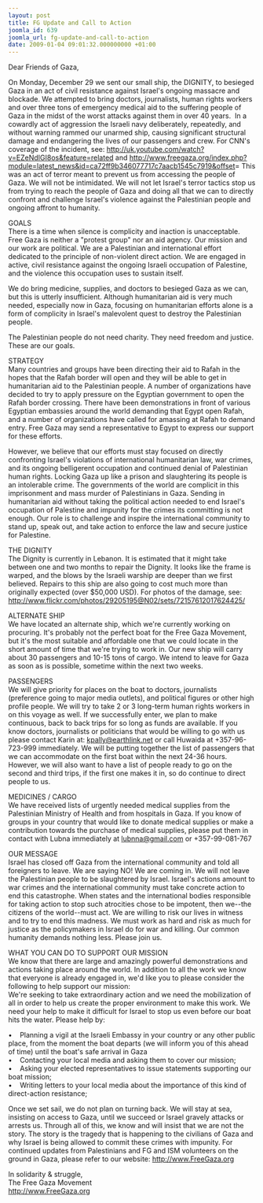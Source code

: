 ```yaml
---
layout: post
title: FG Update and Call to Action
joomla_id: 639
joomla_url: fg-update-and-call-to-action
date: 2009-01-04 09:01:32.000000000 +01:00
---
```

<p>Dear Friends of Gaza,</p><p>On Monday, December 29 we sent our small ship, the DIGNITY, to besieged Gaza in an act of civil resistance against Israel's ongoing massacre and blockade. We attempted to bring doctors, journalists, human rights workers and over three tons of emergency medical aid to the suffering people of Gaza in the midst of the worst attacks against them in over 40 years.&nbsp; In a cowardly act of aggression the Israeli navy deliberately, repeatedly, and without warning rammed our unarmed ship, causing significant structural damage and endangering the lives of our passengers and crew. For CNN's coverage of the incident, see: <a href="http://uk.youtube.com/watch?v=EZeNdIGI8os&feature=related" target="_blank">http://uk.youtube.com/watch?v=EZeNdIGI8os&amp;feature=related</a> and <a href="http://www.freegaza.org/index.php?module=latest_news&id=ca72ff9b346077717c7aacb1545c7919&offset" target="_blank">http://www.freegaza.org/index.php?module=latest_news&amp;id=ca72ff9b346077717c7aacb1545c7919&amp;offset</a>= This was an act of terror meant to prevent us from accessing the people of Gaza. We will not be intimidated. We will not let Israel's terror tactics stop us from trying to reach the people of Gaza and doing all that we can to directly confront and challenge Israel's violence against the Palestinian people and ongoing affront to humanity.</p><p>GOALS<br />There is a time when silence is complicity and inaction is unacceptable. Free Gaza is neither a &quot;protest group&quot; nor an aid agency. Our mission and our work are political. We are a Palestinian and international effort dedicated to the principle of non-violent direct action. We are engaged in active, civil resistance against the ongoing Israeli occupation of Palestine, and the violence this occupation uses to sustain itself. </p><p>We do bring medicine, supplies, and doctors to besieged Gaza as we can, but this is utterly insufficient. Although humanitarian aid is very much needed, especially now in Gaza, focusing on humanitarian efforts alone is a form of complicity in Israel's malevolent quest to destroy the Palestinian people. </p><p>The Palestinian people do not need charity. They need freedom and justice. These are our goals.</p><p>STRATEGY<br />Many countries and groups have been directing their aid to Rafah in the hopes that the Rafah border will open and they will be able to get in humanitarian aid to the Palestinian people. A number of organizations have decided to try to apply pressure on the Egyptian government to open the Rafah border crossing. There have been demonstrations in front of various Egyptian embassies around the world demanding that Egypt open Rafah, and a number of organizations have called for amassing at Rafah to demand entry. Free Gaza may send a representative to Egypt to express our support for these efforts. </p><p>However, we believe that our efforts must stay focused on directly confronting Israel's violations of international humanitarian law, war crimes, and its ongoing belligerent occupation and continued denial of Palestinian human rights. Locking Gaza up like a prison and slaughtering its people is an intolerable crime. The governments of the world are complicit in this imprisonment and mass murder of Palestinians in Gaza. Sending in humanitarian aid without taking the political action needed to end Israel's occupation of Palestine and impunity for the crimes its committing is not enough. Our role is to challenge and inspire the international community to stand up, speak out, and take action to enforce the law and secure justice for Palestine. </p><p>THE DIGNITY<br />The Dignity is currently in Lebanon. It is estimated that it might take between one and two months to repair the Dignity. It looks like the frame is warped, and the blows by the Israeli warship are deeper than we first believed. Repairs to this ship are also going to cost much more than originally expected (over $50,000 USD). For photos of the damage, see: <a href="http://www.flickr.com/photos/29205195@N02/sets/72157612017624425/" target="_blank">http://www.flickr.com/photos/29205195@N02/sets/72157612017624425/</a> </p><p>ALTERNATE SHIP<br />We have located an alternate ship, which we're currently working on procuring. It's probably not the perfect boat for the Free Gaza Movement, but it's the most suitable and affordable one that we could locate in the short amount of time that we're trying to work in. Our new ship will carry about 30 passengers and 10-15 tons of cargo. We intend to leave for Gaza as soon as is possible, sometime within the next two weeks.</p><p>PASSENGERS<br />We will give priority for places on the boat to doctors, journalists (preference going to major media outlets), and political figures or other high profile people. We will try to take 2 or 3 long-term human rights workers in on this voyage as well. If we successfully enter, we plan to make continuous, back to back trips for so long as funds are available. If you know doctors, journalists or politicians that would be willing to go with us please contact Karin at: <a href="mailto:kpally@earthlink.net">kpally@earthlink.net</a> or call Huwaida at +357-96-723-999 immediately. We will be putting together the list of passengers that we can accommodate on the first boat within the next 24-36 hours. However, we will also want to have a list of people ready to go on the second and third trips, if the first one makes it in, so do continue to direct people to us.</p><p>MEDICINES / CARGO<br />We have received lists of urgently needed medical supplies from the Palestinian Ministry of Health and from hospitals in Gaza. If you know of groups in your country that would like to donate medical supplies or make a contribution towards the purchase of medical supplies, please put them in contact with Lubna immediately at <a href="mailto:lubnna@gmail.com">lubnna@gmail.com</a> or +357-99-081-767</p><p>OUR MESSAGE<br />Israel has closed off Gaza from the international community and told all foreigners to leave. We are saying NO! We are coming in. We will not leave the Palestinian people to be slaughtered by Israel. Israel's actions amount to war crimes and the international community must take concrete action to end this catastrophe. When states and the international bodies responsible for taking action to stop such atrocities chose to be impotent, then we--the citizens of the world--must act. We are willing to risk our lives in witness and to try to end this madness. We must work as hard and risk as much for justice as the policymakers in Israel do for war and killing. Our common humanity demands nothing less. Please join us. </p><p>WHAT YOU CAN DO TO SUPPORT OUR MISSION<br />We know that there are large and amazingly powerful demonstrations and actions taking place around the world. In addition to all the work we know that everyone is already engaged in, we'd like you to please consider the following to help support our mission:<br />We're seeking to take extraordinary action and we need the mobilization of all in order to help us create the proper environment to make this work. We need your help to make it difficult for Israel to stop us even before our boat hits the water. Please help by:</p><p>&bull;&nbsp;&nbsp;&nbsp; Planning a vigil at the Israeli Embassy in your country or any other public place, from the moment the boat departs (we will inform you of this ahead of time) until the boat's safe arrival in Gaza<br />&bull;&nbsp;&nbsp;&nbsp; Contacting your local media and asking them to cover our mission;<br />&bull;&nbsp;&nbsp;&nbsp; Asking your elected representatives to issue statements supporting our boat mission;<br />&bull;&nbsp;&nbsp;&nbsp; Writing letters to your local media about the importance of this kind of direct-action resistance;</p><p>Once we set sail, we do not plan on turning back. We will stay at sea, insisting on access to Gaza, until we succeed or Israel gravely attacks or arrests us. Through all of this, we know and will insist that we are not the story. The story is the tragedy that is happening to the civilians of Gaza and why Israel is being allowed to commit these crimes with impunity. For continued updates from Palestinians and FG and ISM volunteers on the ground in Gaza, please refer to our website: <a href="http://www.freegaza.org/" target="_blank">http://www.FreeGaza.org</a></p><p>In solidarity &amp; struggle,<br />The Free Gaza Movement<br /><a href="http://www.freegaza.org/" target="_blank">http://www.FreeGaza.org</a></p><p><a href=""></a></p>
